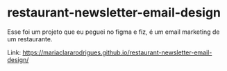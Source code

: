 # restaurant-newsletter-email-design
Esse foi um projeto que eu peguei no figma e fiz, é um email marketing de um restaurante.

Link: https://mariaclararodrigues.github.io/restaurant-newsletter-email-design/
